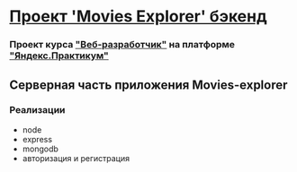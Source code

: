 # [Проект 'Movies Explorer' бэкенд](https://github.com/RTemiy/movies-explorer-api)
### Проект курса ["Веб-разработчик"](https://praktikum.yandex.ru/web/) на платформе ["Яндекс.Практикум"](https://practicum.yandex.ru/)
## Серверная часть приложения Movies-explorer
### Реализации
- node
- express
- mongodb
- авторизация и регистрация
